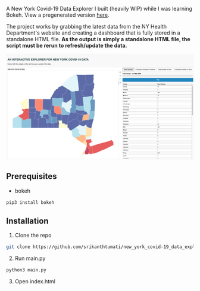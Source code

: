 A New York Covid-19 Data Explorer I built (heavily WIP) while I was learning Bokeh. View a pregenerated version [here](https://srikanthtumati.com/new_york_covid-19_data_explorer/).

The project works by grabbing the latest data from the NY Health Department's website and creating a dashboard that is fully stored in a standalone HTML file. **As the output is simply a standalone HTML file, the script must be rerun to refresh/update the data.**

[![Product Name Screen Shot][product-screenshot]](https://srikanthtumati.com/New-York-Covid-19-Data-Explorer/)

## Prerequisites

* bokeh
```sh
pip3 install bokeh
```

## Installation

1. Clone the repo
```sh
git clone https://github.com/srikanthtumati/new_york_covid-19_data_explorer.git
```
2. Run main.py
```sh
python3 main.py
```
3. Open index.html

[product-screenshot]: images/screenshot.png
